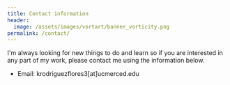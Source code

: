 ```yaml
---
title: Contact information
header:
  image: /assets/images/vortart/banner_vorticity.png
permalink: /contact/
---
```


I'm always looking for new things to do and learn so if you are interested in
any part of my work, please contact me using the information below.

- Email: krodriguezflores3[at]ucmerced.edu
